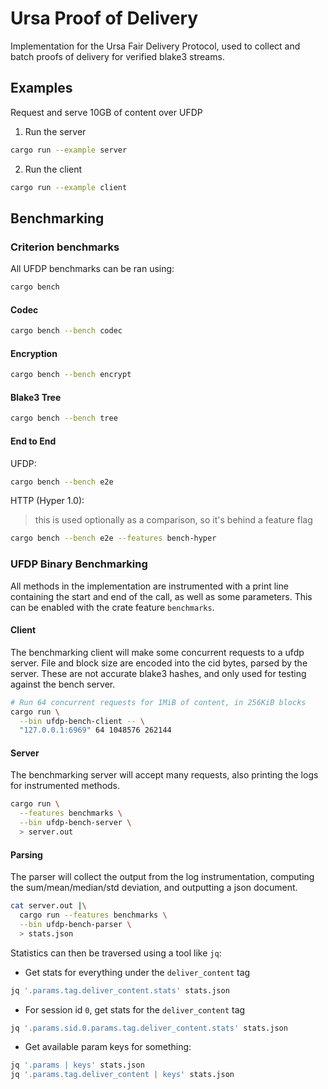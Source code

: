 # Ursa Proof of Delivery

Implementation for the Ursa Fair Delivery Protocol, used to collect and batch proofs of delivery for verified blake3 streams.

## Examples

Request and serve 10GB of content over UFDP

1. Run the server

```sh
cargo run --example server
```

2. Run the client

```sh
cargo run --example client
```

## Benchmarking

### Criterion benchmarks

All UFDP benchmarks can be ran using:

```sh
cargo bench
```

#### Codec

```sh
cargo bench --bench codec
```

#### Encryption

```sh
cargo bench --bench encrypt
```

#### Blake3 Tree

```sh
cargo bench --bench tree
```

#### End to End

UFDP:

```sh
cargo bench --bench e2e
```

HTTP (Hyper 1.0):

> this is used optionally as a comparison, so it's behind a feature flag

```sh
cargo bench --bench e2e --features bench-hyper
```

### UFDP Binary Benchmarking

All methods in the implementation are instrumented with a print line containing the start and end of the call, 
as well as some parameters. This can be enabled with the crate feature `benchmarks`.

#### Client

The benchmarking client will make some concurrent requests to a ufdp server.
File and block size are encoded into the cid bytes, parsed by the server. These are not accurate blake3 hashes, and only used for testing against the bench server.

```sh
# Run 64 concurrent requests for 1MiB of content, in 256KiB blocks
cargo run \
  --bin ufdp-bench-client -- \
  "127.0.0.1:6969" 64 1048576 262144
```

#### Server

The benchmarking server will accept many requests, also printing the logs for instrumented methods.

```sh
cargo run \
  --features benchmarks \
  --bin ufdp-bench-server \
  > server.out
```

#### Parsing

The parser will collect the output from the log instrumentation, computing the sum/mean/median/std deviation, and outputting a json document.

```sh
cat server.out |\
  cargo run --features benchmarks \
  --bin ufdp-bench-parser \
  > stats.json
```

Statistics can then be traversed using a tool like `jq`:

- Get stats for everything under the `deliver_content` tag

```sh
jq '.params.tag.deliver_content.stats' stats.json
```

- For session id `0`, get stats for the `deliver_content` tag

```sh
jq '.params.sid.0.params.tag.deliver_content.stats' stats.json
```

- Get available param keys for something:

```sh
jq '.params | keys' stats.json
jq '.params.tag.deliver_content | keys' stats.json
```


